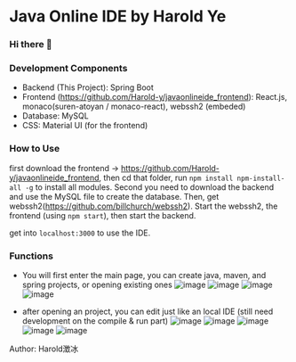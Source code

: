 ﻿# Java Online IDE by Harold Ye
### Hi there 👋

### Development Components
- Backend (This Project): Spring Boot
- Frontend (https://github.com/Harold-y/javaonlineide_frontend): React.js, monaco(suren-atoyan / monaco-react), webssh2 (embeded)
- Database: MySQL
- CSS: Material UI (for the frontend)

### How to Use
first download the frontend -> https://github.com/Harold-y/javaonlineide_frontend, then cd that folder, run ```npm install npm-install-all -g``` to install all modules. Second you need to download the backend and use the MySQL file to create the database. Then, get webssh2(https://github.com/billchurch/webssh2).
Start the webssh2, the frontend (using ```npm start```), then start the backend.

get into ```localhost:3000``` to use the IDE.

### Functions
- You will first enter the main page, you can create java, maven, and spring projects, or opening existing ones
![image](https://user-images.githubusercontent.com/68500948/158926170-db86ab90-cac6-40cd-bfe2-3519fdd1bd94.png)
![image](https://user-images.githubusercontent.com/68500948/158926289-ad4907f3-5196-4904-a050-4962bdae9da6.png)
![image](https://user-images.githubusercontent.com/68500948/158926296-36f7f337-0229-4398-b262-f16c00037093.png)
![image](https://user-images.githubusercontent.com/68500948/158926300-4632fc20-0274-46dc-88c1-98373abc4bd3.png)

- after opening an project, you can edit just like an local IDE (still need development on the compile & run part)
![image](https://user-images.githubusercontent.com/68500948/158926378-0b16b49e-c761-48de-9468-74585852d981.png)
![image](https://user-images.githubusercontent.com/68500948/158926396-e18235ae-4e28-4abd-b266-60bbbad6f256.png)
![image](https://user-images.githubusercontent.com/68500948/158926405-97f1364c-0891-4eab-b394-5b4149cddedc.png)
![image](https://user-images.githubusercontent.com/68500948/158926418-a9a191b9-f8e8-4c9c-8c0a-7e4e8bf9a089.png)
![image](https://user-images.githubusercontent.com/68500948/158926420-7cf5875e-27b7-47d5-947a-a98e12aa60c3.png)

Author: Harold澂冰


